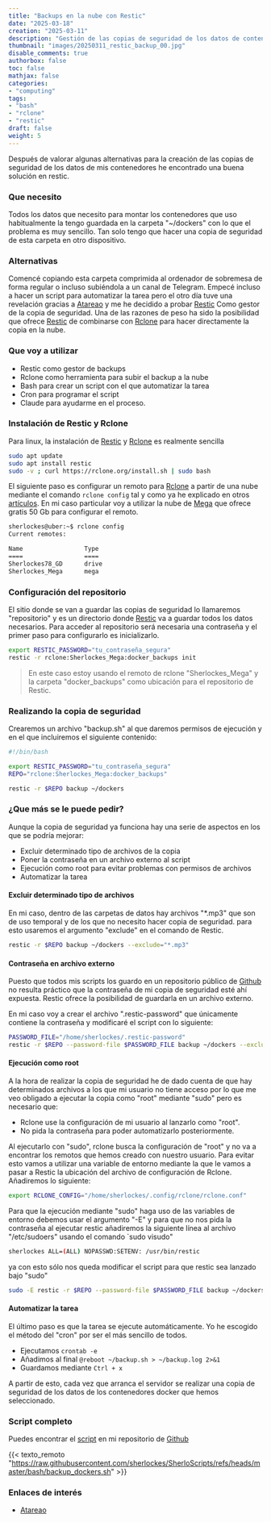 ```yaml
---
title: "Backups en la nube con Restic"
date: "2025-03-18"
creation: "2025-03-11"
description: "Gestión de las copias de seguridad de los datos de contenedores dockers con Restic"
thumbnail: "images/20250311_restic_backup_00.jpg"
disable_comments: true
authorbox: false
toc: false
mathjax: false
categories:
- "computing"
tags:
- "bash"
- "rclone"
- "restic"
draft: false
weight: 5
---
```

Después de valorar algunas alternativas para la creación de las copias de seguridad de los datos de mis contenedores he encontrado una buena solución en restic.
<!--more-->
### Que necesito
Todos los datos que necesito para montar los contenedores que uso habitualmente la tengo guardada en la carpeta "~/dockers" con lo que el problema es muy sencillo. Tan solo tengo que hacer una copia de seguridad de esta carpeta en otro dispositivo.

### Alternativas
Comencé copiando esta carpeta comprimida al ordenador de sobremesa de forma regular o incluso subiéndola a un canal de Telegram. Empecé incluso a hacer un script para automatizar la tarea pero el otro día tuve una revelación gracias a [Atareao] y me he decidido a probar [Restic] Como gestor de la copia de seguridad. Una de las razones de peso ha sido la posibilidad que ofrece [Restic] de combinarse con [Rclone] para hacer directamente la copia en la nube.

### Que voy a utilizar
 - Restic como gestor de backups
 - Rclone como herramienta para subir el backup a la nube
 - Bash para crear un script con el que automatizar la tarea
 - Cron para programar el script
 - Claude para ayudarme en el proceso.

### Instalación de Restic y Rclone
Para linux, la instalación de [Restic] y [Rclone] es realmente sencilla

``` bash
sudo apt update
sudo apt install restic
sudo -v ; curl https://rclone.org/install.sh | sudo bash
```
El siguiente paso es configurar un remoto para [Rclone] a partir de una nube mediante el comando `rclone config` tal y como ya he explicado en otros [artículos]. En mi caso particular voy a utilizar la nube de [Mega] que ofrece gratis 50 Gb para configurar el remoto.

``` bash
sherlockes@uber:~$ rclone config
Current remotes:

Name                 Type
====                 ====
Sherlockes78_GD      drive
Sherlockes_Mega      mega
```

### Configuración del repositorio
El sitio donde se van a guardar las copias de seguridad lo llamaremos "repositorio" y es un directorio donde [Restic] va a guardar todos los datos necesarios. Para acceder al repositorio será necesaria una contraseña y el primer paso para configurarlo es inicializarlo.

``` bash
export RESTIC_PASSWORD="tu_contraseña_segura"
restic -r rclone:Sherlockes_Mega:docker_backups init
```

> En este caso estoy usando el remoto de rclone "Sherlockes_Mega" y la carpeta "docker_backups" como ubicación para el repositorio de Restic.

### Realizando la copia de seguridad
Crearemos un archivo "backup.sh" al que daremos permisos de ejecución y en el que incluiremos el siguiente contenido:

``` bash
#!/bin/bash

export RESTIC_PASSWORD="tu_contraseña_segura"
REPO="rclone:Sherlockes_Mega:docker_backups"

restic -r $REPO backup ~/dockers
```

### ¿Que más se le puede pedir?
Aunque la copia de seguridad ya funciona hay una serie de aspectos en los que se podría mejorar:
 - Excluir determinado tipo de archivos de la copia
 - Poner la contraseña en un archivo externo al script
 - Ejecución como root para evitar problemas con permisos de archivos
 - Automatizar la tarea
 
#### Excluir determinado tipo de archivos
En mi caso, dentro de las carpetas de datos hay archivos "*.mp3" que son de uso temporal y de los que no necesito hacer copia de seguridad. para esto usaremos el argumento "exclude" en el comando de Restic.

``` bash
restic -r $REPO backup ~/dockers --exclude="*.mp3"
```

#### Contraseña en archivo externo
Puesto que todos mis scripts los guardo en un repositorio público de [Github] no resulta práctico que la contraseña de mi copia de seguridad esté ahí expuesta. Restic ofrece la posibilidad de guardarla en un archivo externo.

En mi caso voy a crear el archivo ".restic-password" que únicamente contiene la contraseña y modificaré el script con lo siguiente:

``` bash
PASSWORD_FILE="/home/sherlockes/.restic-password"
restic -r $REPO --password-file $PASSWORD_FILE backup ~/dockers --exclude="*.mp3"
```

#### Ejecución como root
A la hora de realizar la copia de seguridad he de dado cuenta de que hay determinados archivos a los que mi usuario no tiene acceso por lo que me veo obligado a ejecutar la copia como "root" mediante "sudo" pero es necesario que:
 - Rclone use la configuración de mi usuario al lanzarlo como "root".
 - No pida la contraseña para poder automatizarlo posteriormente.
 
Al ejecutarlo con "sudo", rclone busca la configuración de "root" y no va a encontrar los remotos que hemos creado con nuestro usuario. Para evitar esto vamos a utilizar una variable de entorno mediante la que le vamos a pasar a Restic la ubicación del archivo de configuración de Rclone. Añadiremos lo siguiente:

``` bash
export RCLONE_CONFIG="/home/sherlockes/.config/rclone/rclone.conf"
```

Para que la ejecución mediante "sudo" haga uso de las variables de entorno debemos usar el argumento "-E" y para que no nos pida la contraseña al ejecutar restic añadiremos la siguiente línea al archivo "/etc/sudoers" usando el comando `sudo visudo"

``` bash
sherlockes ALL=(ALL) NOPASSWD:SETENV: /usr/bin/restic
```

ya con esto sólo nos queda modificar el script para que restic sea lanzado bajo "sudo"

``` bash
sudo -E restic -r $REPO --password-file $PASSWORD_FILE backup ~/dockers --exclude="*.mp3"
```

#### Automatizar la tarea
El último paso es que la tarea se ejecute automáticamente. Yo he escogido el método del "cron" por ser el más sencillo de todos.

 - Ejecutamos `crontab -e`
 - Añadimos al final `@reboot ~/backup.sh > ~/backup.log 2>&1`
 - Guardamos mediante `Ctrl + x`
 
A partir de esto, cada vez que arranca el servidor se realizar una copia de seguridad de los datos de los contenedores docker que hemos seleccionado.
 

### Script completo
Puedes encontrar el [script] en mi repositorio de [Github]

{{< texto_remoto "https://raw.githubusercontent.com/sherlockes/SherloScripts/refs/heads/master/bash/backup_dockers.sh" >}}

### Enlaces de interés
- [Atareao](www.atareao.es)

[artículos]: https://sherblog.es/tags/rclone/
[Atareao]: https://www.atareao.es
[Claude]: https://claude.ai
[Github]: https://github.com/sherlockes/SherloScripts/tree/master/bash
[Mega]: https://mega.nz
[Rclone]: https://rclone.org
[Restic]: https://restic.net
[script]: https://github.com/sherlockes/SherloScripts/blob/master/bash/backup_dockers.sh



